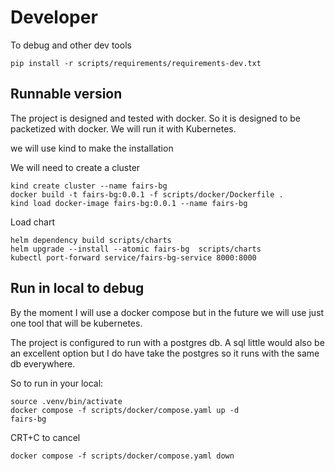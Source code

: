 # Developer

To debug and other dev tools

```
pip install -r scripts/requirements/requirements-dev.txt 
```

## Runnable version

The project is designed and tested with docker. So it is designed to be packetized with docker. We will run it with Kubernetes.

we will use kind to make the installation

We will need to create a cluster

```
kind create cluster --name fairs-bg
docker build -t fairs-bg:0.0.1 -f scripts/docker/Dockerfile .
kind load docker-image fairs-bg:0.0.1 --name fairs-bg
```

Load chart

```
helm dependency build scripts/charts
helm upgrade --install --atomic fairs-bg  scripts/charts
kubectl port-forward service/fairs-bg-service 8000:8000
```

## Run in local to debug

By the moment I will use a docker compose but in the future we will use just one tool that will be kubernetes.

The project is configured to run with a postgres db. A sql little would also be an excellent option but I do have take the postgres so it runs with the same db everywhere.

So to run in your local:

```
source .venv/bin/activate
docker compose -f scripts/docker/compose.yaml up -d
fairs-bg
```

CRT+C to cancel

```
docker compose -f scripts/docker/compose.yaml down
```
